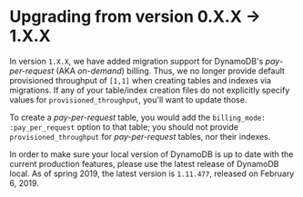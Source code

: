 # Upgrading from version 0.X.X -> 1.X.X

In version `1.X.X`, we have added migration support for DynamoDB's *pay-per-request* (AKA *on-demand*) billing. Thus, we no longer provide default provisioned throughput of `[1,1]` when creating tables and indexes via migrations. If any of your table/index creation files do not explicitly specify values for `provisioned_throughput`, you'll want to update those.

To create a *pay-per-request* table, you would add the `billing_mode: :pay_per_request` option to that table; you should not provide `provisioned_throughput` for *pay-per-request* tables, nor their indexes.

In order to make sure your local version of DynamoDB is up to date with the current production features, please use the latest release of DynamoDB local. As of spring 2019, the latest version is `1.11.477`, released on February 6, 2019.
